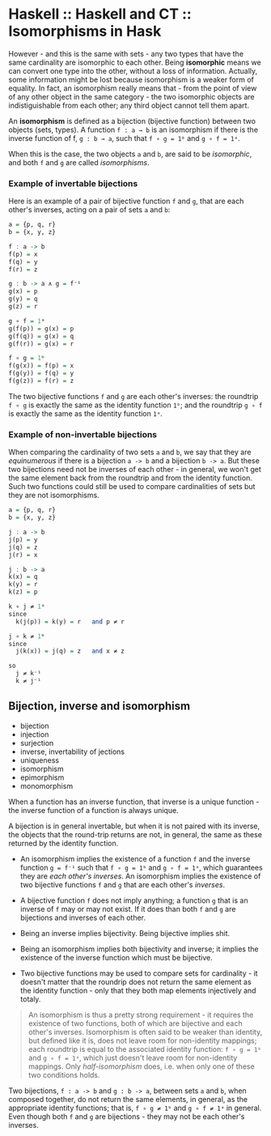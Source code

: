 # Haskell :: Haskell and CT :: Isomorphisms in Hask

However - and this is the same with sets - any two types that have the same cardinality are isomorphic to each other. Being **isomorphic** means we can convert one type into the other, without a loss of information. Actually, some information might be lost because isomorphism is a weaker form of equality. In fact, an isomorphism really means that - from the point of view of any other object in the same category - the two isomorphic objects are indistiguishable from each other; any third object cannot tell them apart.

An **isomorphism** is defined as a bijection (bijective function) between two objects (sets, types). A function `f : a → b` is an isomorphism if there is the inverse function of f, `g : b → a`, such that `f ∘ g = 1ᵇ` and `g ∘ f = 1ᵃ`.

When this is the case, the two objects `a` and `b`, are said to be *isomorphic*, and both `f` and `g` are called *isomorphisms*.

### Example of invertable bijections

Here is an example of a pair of bijective function `f` and `g`, that are each other's inverses, acting on a pair of sets `a` and `b`:

```hs
a = {p, q, r}
b = {x, y, z}

f : a -> b
f(p) = x
f(q) = y
f(r) = z

g : b -> a ∧ g = f⁻¹
g(x) = p
g(y) = q
g(z) = r

g ∘ f = 1ᵃ
g(f(p)) = g(x) = p
g(f(q)) = g(x) = q
g(f(r)) = g(x) = r

f ∘ g = 1ᵇ
f(g(x)) = f(p) = x
f(g(y)) = f(q) = y
f(g(z)) = f(r) = z
```

The two bijective functions `f` and `g` are each other's inverses: the roundtrip `f ∘ g` is exactly the same as the identity function `1ᵇ`; and the roundtrip `g ∘ f` is exactly the same as the identity function `1ᵃ`.

### Example of non-invertable bijections

When comparing the cardinality of two sets `a` and `b`, we say that they are *equinumerous* if there is a bijection `a -> b` and a bijection `b -> a`. But these two bijections need not be inverses of each other - in general, we won't get the same element back from the roundtrip and from the identity function. Such two functions could still be used to compare cardinalities of sets but they are not isomorphisms.

```hs
a = {p, q, r}
b = {x, y, z}

j : a -> b
j(p) = y
j(q) = z
j(r) = x

j : b -> a
k(x) = q
k(y) = r
k(z) = p

k ∘ j ≠ 1ᵃ
since
  k(j(p)) = k(y) = r   and p ≠ r

j ∘ k ≠ 1ᵇ
since
  j(k(x)) = j(q) = z   and x ≠ z

so
  j ≠ k⁻¹
  k ≠ j⁻¹
```

## Bijection, inverse and isomorphism

- bijection
- injection
- surjection
- inverse, invertability of jections
- uniqueness
- isomorphism
- epimorphism
- monomorphism

When a function has an inverse function, that inverse is a unique function - the inverse function of a function is always unique.

A bijection is in general invertable, but when it is not paired with its inverse, the objects that the round-trip returns are not, in general, the same as these returned by the identity function.

* An isomorphism implies the existence of a function `f` and the inverse function `g = f⁻¹` such that `f ∘ g = 1ᵇ` and `g ∘ f = 1ᵃ`, which guarantees they are *each other's inverses*. An isomorphism implies the existence of two bijective functions `f` and `g` that are each other's *inverses*.
* A bijective function `f` does not imply anything; a function `g` that is an inverse of `f` may or may not exist. If it does than both `f` and `g` are bijections and inverses of each other.
* Being an inverse implies bijectivity. Being bijective implies shit.
* Being an isomorphism implies both bijectivity and inverse; it implies the existence of the inverse function which must be bijective.

* Two bijective functions may be used to compare sets for cardinality - it doesn't matter that the roundrip does not return the same element as the identity function - only that they both map elements injectively and totaly.

>An isomorphism is thus a pretty strong requirement - it requires the existence of two functions, both of which are bijective and each other's inverses. Isomorphism is often said to be weaker than identity, but defined like it is, does not leave room for non-identity mappings; each roundtrip is equal to the associated identity function: `f ∘ g = 1ᵇ` and `g ∘ f = 1ᵃ`, which just doesn't leave room for non-identity mappings. Only *half-isomorphism* does, i.e. when only one of these two conditions holds.

Two bijections, `f : a -> b` and `g : b -> a`, between sets `a` and `b`, when composed together, do not return the same elements, in general, as the appropriate identity functions; that is, `f ∘ g ≠ 1ᵇ` and `g ∘ f ≠ 1ᵃ` in general. Even though both `f` and `g` are bijections - they may not be each other's inverses.

